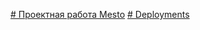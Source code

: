 [# Проектная работа Mesto](https://github.com/bzbr31/mesto-project-ff.git)
[# Deployments](https://bzbr31.github.io/mesto-project-ff/)
